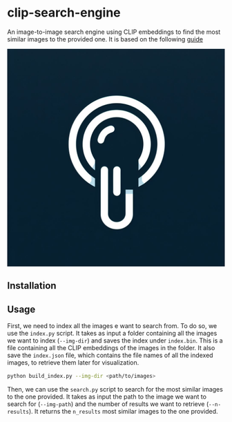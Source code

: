 # clip-search-engine

An image-to-image search engine using CLIP embeddings to find the most similar images to the provided one.
It is based on the following [guide](https://blog.roboflow.com/clip-image-search-faiss/)

![Project logo](static/logo.jpeg)


## Installation

## Usage

First, we need to index all the images e want to search from. To do so, we use the `index.py` script. It takes as input a folder containing all the images we want to index (`--img-dir`) and saves the index under `index.bin`. This is a file containing all the CLIP embeddings of the images in the folder. It also save the `index.json` file, which contains the file names of all the indexed images, to retrieve them later for visualization.

```bash
python build_index.py --img-dir <path/to/images> 
```

Then, we can use the `search.py` script to search for the most similar images to the one provided. It takes as input the path to the image we want to search for (`--img-path`) and the number of results we want to retrieve (`--n-results`). It returns the `n_results` most similar images to the one provided.

```bash